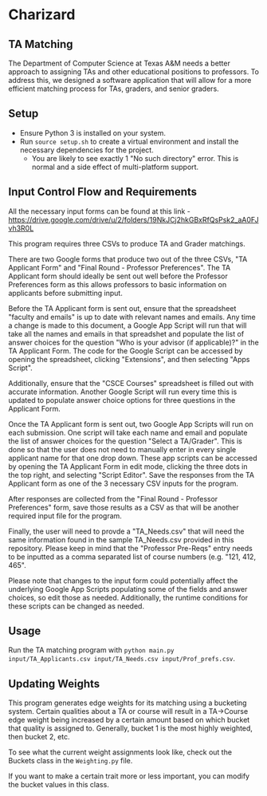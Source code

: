 
# Charizard

## TA Matching

The Department of Computer Science at Texas A&M needs a better approach to assigning TAs and other educational positions to professors. To address this, we designed a software application that will allow for a more efficient matching process for TAs, graders, and senior graders. 

## Setup

- Ensure Python 3 is installed on your system.
- Run ``source setup.sh`` to create a virtual environment and install the necessary dependencies for the project.
  - You are likely to see exactly 1 "No such directory" error. This is normal and a side effect of multi-platform support.

## Input Control Flow and Requirements
All the necessary input forms can be found at this link - https://drive.google.com/drive/u/2/folders/19NkJCj2hkGBxRfQsPsk2_aA0FJvh3R0L

This program requires three CSVs to produce TA and Grader matchings.

There are two Google forms that produce two out of the three CSVs, "TA Applicant Form" and "Final Round - Professor Preferences". The TA Applicant form should ideally be sent out well before the Professor Preferences form as this allows professors to basic information on applicants before submitting input.

Before the TA Applicant form is sent out, ensure that the spreadsheet "faculty and emails" is up to date with relevant names and emails. Any time a change is made to this document, a Google App Script will run that will take all the names and emails in that spreadshet and populate the list of answer choices for the question "Who is your advisor (if applicable)?" in the TA Applicant Form. The code for the Google Script can be accessed by opening the spreadsheet, clicking "Extensions", and then selecting "Apps Script".

Additionally, ensure that the "CSCE Courses" spreadsheet is filled out with accurate information. Another Google Script will run every time this is updated to populate answer choice options for three questions in the Applicant Form.

Once the TA Applicant form is sent out, two Google App Scripts will run on each submission. One script will take each name and email and populate the list of answer choices for the question  "Select a TA/Grader". This is done so that the user does not need to manually enter in every single applicant name for that one drop down. These app scripts can be accessed by opening the TA Applicant Form in edit mode, clicking the three dots in the top right, and selecting "Script Editor". Save the responses from the TA Applicant form as one of the 3 necessary CSV inputs for the program.

After responses are collected from the "Final Round - Professor Preferences" form, save those results as a CSV as that will be another required input file for the program.

Finally, the user will need to provde a "TA_Needs.csv" that will need the same information found in the sample TA_Needs.csv provided in this repository. Please keep in mind that the "Professor Pre-Reqs" entry needs to be inputted as a comma separated list of course numbers (e.g. "121, 412, 465".

Please note that changes to the input form could potentially affect the underlying Google App Scripts populating some of the fields and answer choices, so edit those as needed. Additionally, the runtime conditions for these scripts can be changed as needed.

## Usage

Run the TA matching program with ```python main.py input/TA_Applicants.csv input/TA_Needs.csv input/Prof_prefs.csv```.

## Updating Weights

This program generates edge weights for its matching using a bucketing system. Certain qualities about a TA or course
will result in a TA->Course edge weight being increased by a certain amount based on which bucket that quality is
assigned to. Generally, bucket 1 is the most highly weighted, then bucket 2, etc.

To see what the current weight assignments look like, check out the Buckets class in the ``Weighting.py`` file.

If you want to make a certain trait more or less important, you can modify the bucket values in this class.

